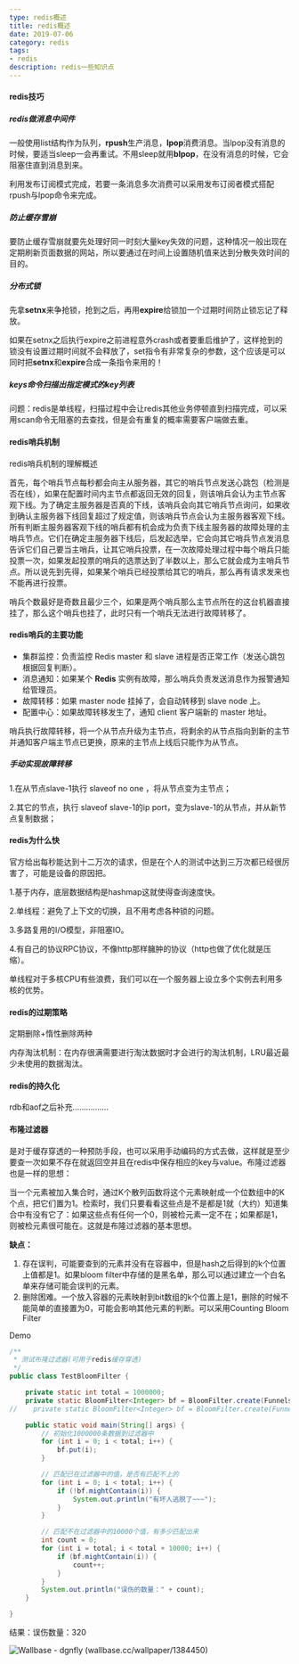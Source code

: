 ```yaml
---
type: redis概述
title: redis概述
date: 2019-07-06
category: redis
tags:
- redis
description: redis一些知识点
---
```


#### redis技巧

##### redis做消息中间件

​	一般使用list结构作为队列，**rpush**生产消息，**lpop**消费消息。当lpop没有消息的时候，要适当sleep一会再重试。不用sleep就用**blpop**，在没有消息的时候，它会阻塞住直到消息到来。

​	利用发布订阅模式完成，若要一条消息多次消费可以采用发布订阅者模式搭配rpush与lpop命令来完成。

##### 防止缓存雪崩

​	要防止缓存雪崩就要先处理好同一时刻大量key失效的问题，这种情况一般出现在定期刷新页面数据的网站，所以要通过在时间上设置随机值来达到分散失效时间的目的。

##### 分布式锁

先拿**setnx**来争抢锁，抢到之后，再用**expire**给锁加一个过期时间防止锁忘记了释放。

如果在setnx之后执行expire之前进程意外crash或者要重启维护了，这样抢到的锁没有设置过期时间就不会释放了，set指令有非常复杂的参数，这个应该是可以同时把**setnx**和**expire**合成一条指令来用的！

##### keys命令扫描出指定模式的key列表

问题：redis是单线程，扫描过程中会让redis其他业务停顿直到扫描完成，可以采用scan命令无阻塞的去查找，但是会有重复的概率需要客户端做去重。

#### redis哨兵机制

redis哨兵机制的理解概述

首先，每个哨兵节点每秒都会向主从服务器，其它的哨兵节点发送心跳包（检测是否在线），如果在配置时间内主节点都返回无效的回复，则该哨兵会认为主节点客观下线。为了确定主服务器是否真的下线，该哨兵会向其它哨兵节点询问，如果收到确认主服务器下线回复超过了规定值，则该哨兵节点会认为主服务器客观下线。 所有判断主服务器客观下线的哨兵都有机会成为负责下线主服务器的故障处理的主哨兵节点。它们在确定主服务器下线后，后发起选举，它会向其它哨兵节点发消息告诉它们自己要当主哨兵，让其它哨兵投票，在一次故障处理过程中每个哨兵只能投票一次，如果发起投票的哨兵的选票达到了半数以上，那么它就会成为主哨兵节点。所以说先到先得，如果某个哨兵已经投票给其它的哨兵，那么再有请求发来也不能再进行投票。

哨兵个数最好是奇数且最少三个，如果是两个哨兵那么主节点所在的这台机器直接挂了，那么这个哨兵也挂了，此时只有一个哨兵无法进行故障转移了。

#### redis哨兵的主要功能

- 集群监控：负责监控 Redis master 和 slave 进程是否正常工作（发送心跳包根据回复判断）。
- 消息通知：如果某个 **Redis** 实例有故障，那么哨兵负责发送消息作为报警通知给管理员。
- 故障转移：如果 master node 挂掉了，会自动转移到 slave node 上。
- 配置中心：如果故障转移发生了，通知 client 客户端新的 master 地址。

哨兵执行故障转移，将一个从节点升级为主节点，将剩余的从节点指向到新的主节并通知客户端主节点已更换，原来的主节点上线后只能作为从节点。

##### 手动实现故障转移

1.在从节点slave-1执行 slaveof no one ，将从节点变为主节点；

2.其它的节点，执行 slaveof slave-1的ip port，变为slave-1的从节点，并从新节点复制数据；

#### redis为什么快

官方给出每秒能达到十二万次的请求，但是在个人的测试中达到三万次都已经很厉害了，可能是设备的原因把。

1.基于内存，底层数据结构是hashmap这就使得查询速度快。

2.单线程：避免了上下文的切换，且不用考虑各种锁的问题。

3.多路复用的I/O模型，非阻塞IO。

4.有自己的协议RPC协议，不像http那样臃肿的协议（http也做了优化就是压缩）。

单线程对于多核CPU有些浪费，我们可以在一个服务器上设立多个实例去利用多核的优势。

#### redis的过期策略

定期删除+惰性删除两种

内存淘汰机制：在内存很满需要进行淘汰数据时才会进行的淘汰机制，LRU最近最少未使用的数据淘汰。

#### redis的持久化

rdb和aof之后补充................

#### 布隆过滤器

是对于缓存穿透的一种预防手段，也可以采用手动编码的方式去做，这样就是至少要查一次如果不存在就返回空并且在redis中保存相应的key与value。布隆过滤器也是一样的思想：

当一个元素被加入集合时，通过K个散列函数将这个元素映射成一个位数组中的K个点，把它们置为1。检索时，我们只要看看这些点是不是都是1就（大约）知道集合中有没有它了：如果这些点有任何一个0，则被检元素一定不在；如果都是1，则被检元素很可能在。这就是布隆过滤器的基本思想。

**缺点：**

1. 存在误判，可能要查到的元素并没有在容器中，但是hash之后得到的k个位置上值都是1。如果bloom filter中存储的是黑名单，那么可以通过建立一个白名单来存储可能会误判的元素。
2. 删除困难。一个放入容器的元素映射到bit数组的k个位置上是1，删除的时候不能简单的直接置为0，可能会影响其他元素的判断。可以采用Counting Bloom Filter

Demo

```java
/**
 * 测试布隆过滤器(可用于redis缓存穿透)
 */
public class TestBloomFilter {

    private static int total = 1000000;
    private static BloomFilter<Integer> bf = BloomFilter.create(Funnels.integerFunnel(), total);
//    private static BloomFilter<Integer> bf = BloomFilter.create(Funnels.integerFunnel(), total, 0.001);

    public static void main(String[] args) {
        // 初始化1000000条数据到过滤器中
        for (int i = 0; i < total; i++) {
            bf.put(i);
        }

        // 匹配已在过滤器中的值，是否有匹配不上的
        for (int i = 0; i < total; i++) {
            if (!bf.mightContain(i)) {
                System.out.println("有坏人逃脱了~~~");
            }
        }

        // 匹配不在过滤器中的10000个值，有多少匹配出来
        int count = 0;
        for (int i = total; i < total + 10000; i++) {
            if (bf.mightContain(i)) {
                count++;
            }
        }
        System.out.println("误伤的数量：" + count);
    }

}

```
结果：误伤数量：320

![Wallbase - dgnfly (wallbase.cc/wallpaper/1384450)](http://ww1.sinaimg.cn/large/81b78497jw1emfgts2pt4j21hc0u0k1c.jpg)



